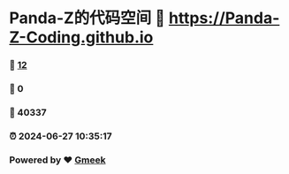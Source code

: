 # Panda-Z的代码空间 :link: https://Panda-Z-Coding.github.io 
### :page_facing_up: [12](https://Panda-Z-Coding.github.io/tag.html) 
### :speech_balloon: 0 
### :hibiscus: 40337 
### :alarm_clock: 2024-06-27 10:35:17 
### Powered by :heart: [Gmeek](https://github.com/Meekdai/Gmeek)
